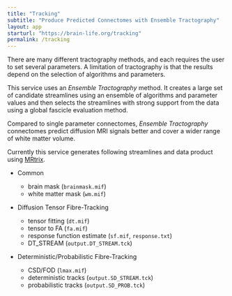 ```yaml
---
title: "Tracking"
subtitle: "Produce Predicted Connectomes with Ensemble Tractography"
layout: app
starturl: "https://brain-life.org/tracking"
permalink: /tracking
---
```


There are many different tractography methods, and each requires the user to set several parameters. A limitation of tractography is that the results depend on the selection of algorithms and parameters. 

This service uses an *Ensemble Tractography* method. It creates a large set of candidate streamlines using an ensemble of algorithms and parameter values and then selects the streamlines with strong support from the data using a global fascicle evaluation method. 

Compared to single parameter connectomes, *Ensemble Tractography* connectomes predict diffusion MRI signals better and cover a wider range of white matter volume. 

Currently this service generates following streamlines and data product using [MRtrix](http://www.mrtrix.org).

* Common
  * brain mask (`brainmask.mif`)
  * white matter mask (`wm.mif`) 

* Diffusion Tensor Fibre-Tracking
  * tensor fitting (`dt.mif`)
  * tensor to FA (`fa.mif`) 
  * response function estimate (`sf.mif`, `response.txt`)
  * DT_STREAM (`output.DT_STREAM.tck`)

* Deterministic/Probabilistic Fibre-Tracking
  * CSD/FOD (`lmax.mif`)
  * deterministic tracks (`output.SD_STREAM.tck`) 
  * probabilistic tracks (`output.SD_PROB.tck`) 

